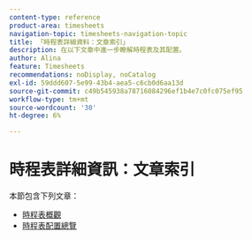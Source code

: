 ```yaml
---
content-type: reference
product-area: timesheets
navigation-topic: timesheets-navigation-topic
title: 「時程表詳細資料：文章索引」
description: 在以下文章中進一步瞭解時程表及其配置。
author: Alina
feature: Timesheets
recommendations: noDisplay, noCatalog
exl-id: 59ddd607-5e99-43b4-aea5-c6cb0d6aa13d
source-git-commit: c49b545938a78716084296ef1b4e7c0fc075ef95
workflow-type: tm+mt
source-wordcount: '30'
ht-degree: 6%

---
```


# 時程表詳細資訊：文章索引

本節包含下列文章：

* [時程表概觀](../../timesheets/timesheets/timesheets-overview.md)
* [時程表配置總覽](../../timesheets/timesheets/timesheet-layout.md)
